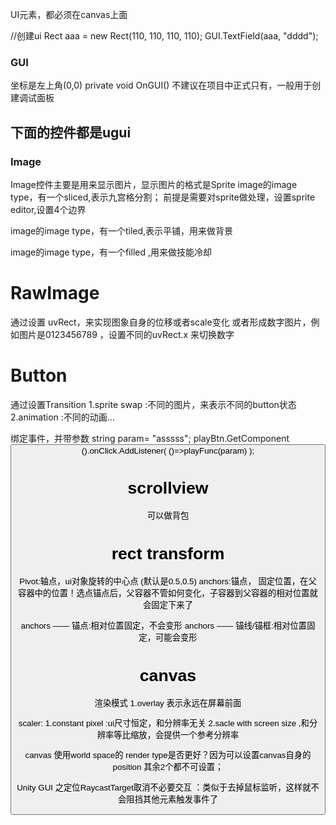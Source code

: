 UI元素，都必须在canvas上面




//创建ui
Rect aaa = new Rect(110, 110, 110, 110);
GUI.TextField(aaa, "dddd");




### GUI

坐标是左上角(0,0)
private void OnGUI() 不建议在项目中正式只有，一般用于创建调试面板


## 下面的控件都是ugui

### Image
Image控件主要是用来显示图片，显示图片的格式是Sprite
image的image type，有一个sliced,表示九宫格分割；
前提是需要对sprite做处理，设置sprite editor,设置4个边界

image的image type，有一个tiled,表示平铺，用来做背景

image的image type，有一个filled ,用来做技能冷却


# RawImage 
通过设置 uvRect，来实现图象自身的位移或者scale变化
或者形成数字图片，例如图片是0123456789  ，设置不同的uvRect.x 来切换数字

# Button
通过设置Transition
1.sprite swap :不同的图片，来表示不同的button状态
2.animation  :不同的动画...

绑定事件，并带参数
string param= "asssss";
playBtn.GetComponent<Button>().onClick.AddListener( ()=>playFunc(param)    );

# scrollview
可以做背包

# rect transform
Pivot:轴点，ui对象旋转的中心点 (默认是0.5,0.5) 
anchors:锚点， 固定位置，在父容器中的位置！选点锚点后，父容器不管如何变化，子容器到父容器的相对位置就会固定下来了

anchors —— 锚点:相对位置固定，不会变形
anchors —— 锚线/锚框:相对位置固定，可能会变形

# canvas 
渲染模式
1.overlay  表示永远在屏幕前面

scaler:
1.constant pixel :ui尺寸恒定，和分辨率无关
2.sacle with screen size ,和分辨率等比缩放，会提供一个参考分辨率



canvas 使用world space的 render type是否更好？因为可以设置canvas自身的position
其余2个都不可设置；




Unity GUI 之定位RaycastTarget取消不必要交互 ：类似于去掉鼠标监听，这样就不会阻挡其他元素触发事件了
